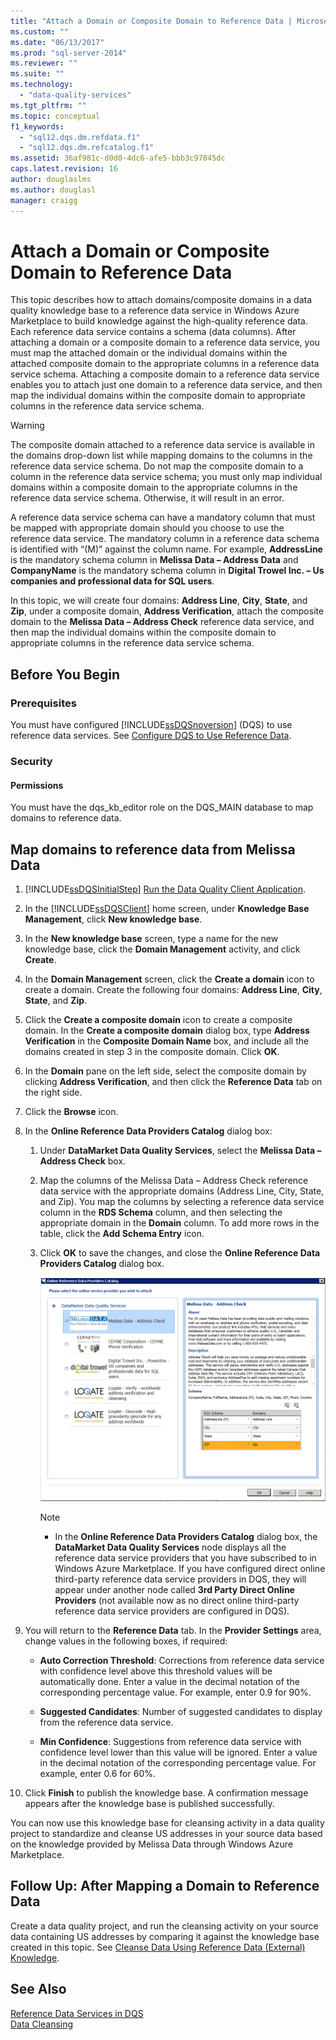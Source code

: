```yaml
---
title: "Attach a Domain or Composite Domain to Reference Data | Microsoft Docs"
ms.custom: ""
ms.date: "06/13/2017"
ms.prod: "sql-server-2014"
ms.reviewer: ""
ms.suite: ""
ms.technology: 
  - "data-quality-services"
ms.tgt_pltfrm: ""
ms.topic: conceptual
f1_keywords: 
  - "sql12.dqs.dm.refdata.f1"
  - "sql12.dqs.dm.refcatalog.f1"
ms.assetid: 36af981c-d0d0-4dc6-afe5-bbb3c97845dc
caps.latest.revision: 16
author: douglaslms
ms.author: douglasl
manager: craigg
---
```

# Attach a Domain or Composite Domain to Reference Data
  This topic describes how to attach domains/composite domains in a data quality knowledge base to a reference data service in Windows Azure Marketplace to build knowledge against the high-quality reference data. Each reference data service contains a schema (data columns). After attaching a domain or a composite domain to a reference data service, you must map the attached domain or the individual domains within the attached composite domain to the appropriate columns in a reference data service schema. Attaching a composite domain to a reference data service enables you to attach just one domain to a reference data service, and then map the individual domains within the composite domain to appropriate columns in the reference data service schema.  
  
> [!WARNING]  
>  The composite domain attached to a reference data service is available in the domains drop-down list while mapping domains to the columns in the reference data service schema. Do not map the composite domain to a column in the reference data service schema; you must only map individual domains within a composite domain to the appropriate columns in the reference data service schema. Otherwise, it will result in an error.  
  
 A reference data service schema can have a mandatory column that must be mapped with appropriate domain should you choose to use the reference data service. The mandatory column in a reference data schema is identified with “(M)” against the column name. For example, **AddressLine** is the mandatory schema column in **Melissa Data – Address Data** and **CompanyName** is the mandatory schema column in **Digital Trowel Inc. – Us companies and professional data for SQL users**.  
  
 In this topic, we will create four domains: **Address Line**, **City**, **State**, and **Zip**, under a composite domain, **Address Verification**, attach the composite domain to the **Melissa Data – Address Check** reference data service, and then map the individual domains within the composite domain to appropriate columns in the reference data service schema.  
  
## Before You Begin  
  
###  <a name="Prerequisites"></a> Prerequisites  
 You must have configured [!INCLUDE[ssDQSnoversion](../includes/ssdqsnoversion-md.md)] (DQS) to use reference data services. See [Configure DQS to Use Reference Data](../../2014/data-quality-services/configure-dqs-to-use-reference-data.md).  
  
###  <a name="Security"></a> Security  
  
#### Permissions  
 You must have the dqs_kb_editor role on the DQS_MAIN database to map domains to reference data.  
  
##  <a name="Map"></a> Map domains to reference data from Melissa Data  
  
1.  [!INCLUDE[ssDQSInitialStep](../includes/ssdqsinitialstep-md.md)] [Run the Data Quality Client Application](../../2014/data-quality-services/run-the-data-quality-client-application.md).  
  
2.  In the [!INCLUDE[ssDQSClient](../includes/ssdqsclient-md.md)] home screen, under **Knowledge Base Management**, click **New knowledge base**.  
  
3.  In the **New knowledge base** screen, type a name for the new knowledge base, click the **Domain Management** activity, and click **Create**.  
  
4.  In the **Domain Management** screen, click the **Create a domain** icon to create a domain. Create the following four domains: **Address Line**, **City**, **State**, and **Zip**.  
  
5.  Click the **Create a composite domain** icon to create a composite domain. In the **Create a composite domain** dialog box, type **Address Verification** in the **Composite Domain Name** box, and include all the domains created in step 3 in the composite domain. Click **OK**.  
  
6.  In the **Domain** pane on the left side, select the composite domain by clicking **Address Verification**, and then click the **Reference Data** tab on the right side.  
  
7.  Click the **Browse** icon.  
  
8.  In the **Online Reference Data Providers Catalog** dialog box:  
  
    1.  Under **DataMarket Data Quality Services**, select the **Melissa Data – Address Check** box.  
  
    2.  Map the columns of the Melissa Data – Address Check reference data service with the appropriate domains (Address Line, City, State, and Zip). You map the columns by selecting a reference data service column in the **RDS Schema** column, and then selecting the appropriate domain in the **Domain** column. To add more rows in the table, click the **Add Schema Entry** icon.  
  
    3.  Click **OK** to save the changes, and close the **Online Reference Data Providers Catalog** dialog box.  
  
         ![Online Reference Data Providers Catalog dialog box](../../2014/data-quality-services/media/dqs-onlinereferencedataproviderscatalog.gif "Online Reference Data Providers Catalog dialog box")  
  
        > [!NOTE]  
        >  -   In the **Online Reference Data Providers Catalog** dialog box, the **DataMarket Data Quality Services** node displays all the reference data service providers that you have subscribed to in Windows Azure Marketplace. If you have configured direct online third-party reference data service providers in DQS, they will appear under another node called **3rd Party Direct Online Providers** (not available now as no direct online third-party reference data service providers are configured in DQS).  
  
9. You will return to the **Reference Data** tab. In the **Provider Settings** area, change values in the following boxes, if required:  
  
    -   **Auto Correction Threshold**: Corrections from reference data service with confidence level above this threshold values will be automatically done. Enter a value in the decimal notation of the corresponding percentage value. For example, enter 0.9 for 90%.  
  
    -   **Suggested Candidates**: Number of suggested candidates to display from the reference data service.  
  
    -   **Min Confidence**: Suggestions from reference data service with confidence level lower than this value will be ignored. Enter a value in the decimal notation of the corresponding percentage value. For example, enter 0.6 for 60%.  
  
10. Click **Finish** to publish the knowledge base. A confirmation message appears after the knowledge base is published successfully.  
  
 You can now use this knowledge base for cleansing activity in a data quality project to standardize and cleanse US addresses in your source data based on the knowledge provided by Melissa Data through Windows Azure Marketplace.  
  
##  <a name="FollowUp"></a> Follow Up: After Mapping a Domain to Reference Data  
 Create a data quality project, and run the cleansing activity on your source data containing US addresses by comparing it against the knowledge base created in this topic. See [Cleanse Data Using Reference Data &#40;External&#41; Knowledge](../../2014/data-quality-services/cleanse-data-using-reference-data-external-knowledge.md).  
  
## See Also  
 [Reference Data Services in DQS](../../2014/data-quality-services/reference-data-services-in-dqs.md)   
 [Data Cleansing](../../2014/data-quality-services/data-cleansing.md)  
  
  

